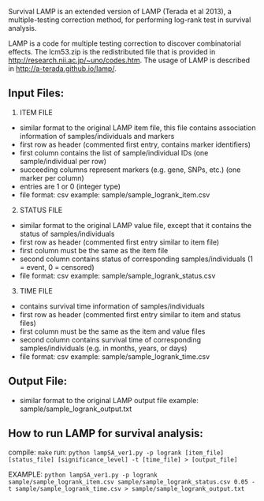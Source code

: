 
Survival LAMP is an extended version of LAMP (Terada et al 2013), a multiple-testing correction method,
for performing log-rank test in survival analysis.

LAMP is a code for multiple testing correction to discover combinatorial effects. The lcm53.zip is the redistributed file that is provided in http://research.nii.ac.jp/~uno/codes.htm. 
The usage of LAMP is described in http://a-terada.github.io/lamp/.

## Input Files:
1. ITEM FILE
- similar format to the original LAMP item file, this file contains association information of samples/individuals and markers
- first row as header (commented first entry, contains marker identifiers)
- first column contains the list of sample/individual IDs (one sample/individual per row)
- succeeding columns represent markers (e.g. gene, SNPs, etc.) (one marker per column)
- entries are 1 or 0 (integer type)
- file format: csv
example: 
sample/sample_logrank_item.csv


2. STATUS FILE
- similar format to the original LAMP value file, except that it contains the status of samples/individuals
- first row as header (commented first entry similar to item file)
- first column must be the same as the item file 
- second column contains status of corresponding samples/individuals (1 = event, 0 = censored)
- file format: csv
example:
sample/sample_logrank_status.csv


3. TIME FILE
- contains survival time information of samples/individuals
- first row as header (commented first entry similar to item and status files)
- first column must be the same as the item and value files 
- second column contains survival time of corresponding samples/individuals (e.g. in months, years, or days)
- file format: csv
example:
sample/sample_logrank_time.csv


## Output File:
- similar format to the original LAMP output file
example:
sample/sample_logrank_output.txt


## How to run LAMP for survival analysis:
compile: `make`
run: `python lampSA_ver1.py -p logrank [item_file] [status_file] [significance_level] -t [time_file] > [output_file]`

EXAMPLE: `python lampSA_ver1.py -p logrank sample/sample_logrank_item.csv sample/sample_logrank_status.csv 0.05 -t sample/sample_logrank_time.csv > sample/sample_logrank_output.txt`
